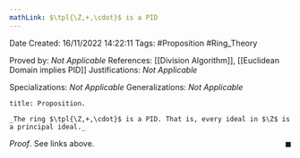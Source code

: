 ```yaml
---
mathLink: $\tpl{\Z,+,\cdot}$ is a PID
---
```


<div class="topSpace"></div>

Date Created: 16/11/2022 14:22:11
Tags: #Proposition #Ring_Theory

Proved by: _Not Applicable_
References: [[Division Algorithm]], [[Euclidean Domain implies PID]]
Justifications: _Not Applicable_

Specializations: _Not Applicable_
Generalizations: _Not Applicable_

``` ad-Proposition
title: Proposition.

_The ring $\tpl{\Z,+,\cdot}$ is a PID. That is, every ideal in $\Z$ is a principal ideal._

```

_Proof_. See links above.<span style="float:right;">$\blacksquare$</span>
